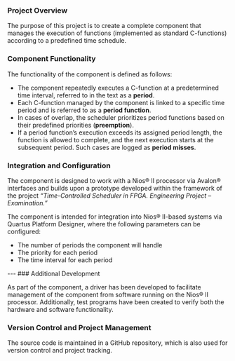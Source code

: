 ### Project Overview

The purpose of this project is to create a complete component that manages the execution of functions (implemented as standard C-functions) according to a predefined time schedule.

### Component Functionality

The functionality of the component is defined as follows:

- The component repeatedly executes a C-function at a predetermined time interval, referred to in the text as a **period**.
- Each C-function managed by the component is linked to a specific time period and is referred to as a **period function**.
- In cases of overlap, the scheduler prioritizes period functions based on their predefined priorities (**preemption**).
- If a period function’s execution exceeds its assigned period length, the function is allowed to complete, and the next execution starts at the subsequent period. Such cases are logged as **period misses**.

### Integration and Configuration

The component is designed to work with a Nios® II processor via Avalon® interfaces and builds upon a prototype developed within the framework of the project *“Time-Controlled Scheduler in FPGA. Engineering Project – Examination.”*

The component is intended for integration into Nios® II-based systems via Quartus Platform Designer, where the following parameters can be configured:

- The number of periods the component will handle
- The priority for each period
- The time interval for each period

--- ### Additional Development

As part of the component, a driver has been developed to facilitate management of the component from software running on the Nios® II processor. Additionally, test programs have been created to verify both the hardware and software functionality.

### Version Control and Project Management

The source code is maintained in a GitHub repository, which is also used for version control and project tracking.
